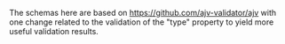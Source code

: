 The schemas here are based on https://github.com/ajv-validator/ajv with one change related to the validation of the "type" property to yield more useful validation results.
